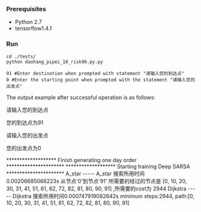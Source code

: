 ### Prerequisites

- Python 2.7
- tensorflow1.4.1

### Run
```
cd ./tests/
python daohang_pipei_10_risk90.py.py

91 #Enter destination when prompted with statement "请输入您的到达点"
0 #Enter the starting point when prompted with the statement "请输入您的出发点"

```






The output example after successful operation is as follows:

请输入您的到达点

您的到达点为91 

请输入您的出发点

您的出发点为0


******************* Finish generating one day order **********************
******************* Starting training Deep SARSA **********************
A_star  -----  A_star
搜索所用时间0.00206685066223s
从节点'0'到节点'91' 所需要的经过的节点是 [0, 10, 20, 30, 31, 41, 51, 61, 62, 72, 82, 81, 80, 90, 91] ,所需要的cost为 2944
Dijkstra  -----  Dijkstra
搜索所用时间0.000747919082642s
minimum steps:2944, path:[0, 10, 20, 30, 31, 41, 51, 61, 62, 72, 82, 81, 80, 90, 91]

